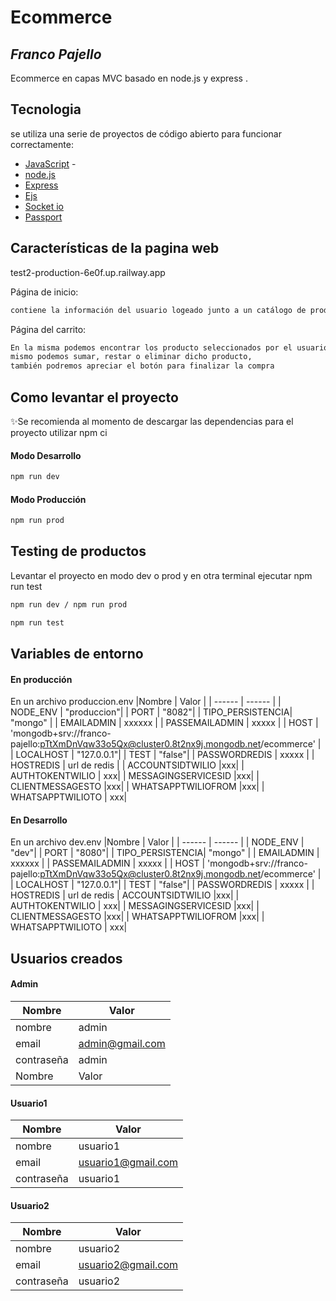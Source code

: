 # Ecommerce
## _Franco Pajello_
Ecommerce en capas MVC basado en node.js y express .
## Tecnologia
se utiliza una serie de proyectos de código abierto para funcionar correctamente:
- [JavaScript] -
- [node.js] 
- [Express] 
- [Ejs] 
- [Socket io] 
- [Passport] 
## Características de la pagina web
test2-production-6e0f.up.railway.app

Página de inicio:

```sh
contiene la información del usuario logeado junto a un catálogo de productos que se pueden filtrar por categorías además de agregar el producto al carrito y comunicarse con soporte mediante un chat 
```

Página del carrito:

```sh
En la misma podemos encontrar los producto seleccionados por el usuario, al cual desde allí
mismo podemos sumar, restar o eliminar dicho producto,
también podremos apreciar el botón para finalizar la compra
```
## Como levantar el proyecto 
✨Se recomienda al momento de descargar las dependencias para el proyecto utilizar npm ci
#### Modo Desarrollo

```sh
npm run dev
```
#### Modo Producción

```sh
npm run prod
```
## Testing de productos 
Levantar el proyecto en modo dev o prod y en otra terminal ejecutar npm run test
```sh
npm run dev / npm run prod
```
```sh
npm run test
```
## Variables de entorno
#### En producción 
En un archivo produccion.env
|Nombre | Valor |
| ------ | ------ |
| NODE_ENV | "produccion"|
| PORT | "8082"|
| TIPO_PERSISTENCIA| "mongo" |
| EMAILADMIN | xxxxxx |
| PASSEMAILADMIN | xxxxx |
| HOST | 'mongodb+srv://franco-pajello:pTtXmDnVqw33o5Qx@cluster0.8t2nx9j.mongodb.net/ecommerce' |
| LOCALHOST | "127.0.0.1"|
| TEST | "false"|
| PASSWORDREDIS | xxxxx |
| HOSTREDIS | url de redis |
| ACCOUNTSIDTWILIO |xxx|
| AUTHTOKENTWILIO | xxx|
| MESSAGINGSERVICESID |xxx|
| CLIENTMESSAGESTO |xxx|
| WHATSAPPTWILIOFROM |xxx|
| WHATSAPPTWILIOTO | xxx|
#### En Desarrollo 
En un archivo dev.env
|Nombre | Valor |
| ------ | ------ |
| NODE_ENV | "dev"|
| PORT | "8080"|
| TIPO_PERSISTENCIA| "mongo" |
| EMAILADMIN | xxxxxx |
| PASSEMAILADMIN | xxxxx |
| HOST | 'mongodb+srv://franco-pajello:pTtXmDnVqw33o5Qx@cluster0.8t2nx9j.mongodb.net/ecommerce' |
| LOCALHOST | "127.0.0.1"|
| TEST | "false"|
| PASSWORDREDIS | xxxxx |
| HOSTREDIS | url de redis |
 ACCOUNTSIDTWILIO |xxx|
| AUTHTOKENTWILIO | xxx|
| MESSAGINGSERVICESID |xxx|
| CLIENTMESSAGESTO |xxx|
| WHATSAPPTWILIOFROM |xxx|
| WHATSAPPTWILIOTO | xxx|

## Usuarios creados
#### Admin
|Nombre | Valor |
| ------ | ------ |
| nombre | admin|
| email | admin@gmail.com|
| contraseña| admin |
|Nombre | Valor |
#### Usuario1
|Nombre | Valor |
| ------ | ------ |
| nombre | usuario1|
| email | usuario1@gmail.com|
| contraseña| usuario1 |
#### Usuario2
|Nombre | Valor |
| ------ | ------ |
| nombre | usuario2|
| email | usuario2@gmail.com|
| contraseña| usuario2 |

   [node.js]: <http://nodejs.org>
   [express]: <http://expressjs.com>
   [AngularJS]: <http://angularjs.org>
   [Ejs]: <https://github.com/mde/ejs>
   [JavaScript]: <https://developer.mozilla.org/en-US/docs/Web/JavaScript>
   [Passport]: <https://www.passportjs.org/docs/>
   [Socket io]: <https://socket.io/docs/v4/>